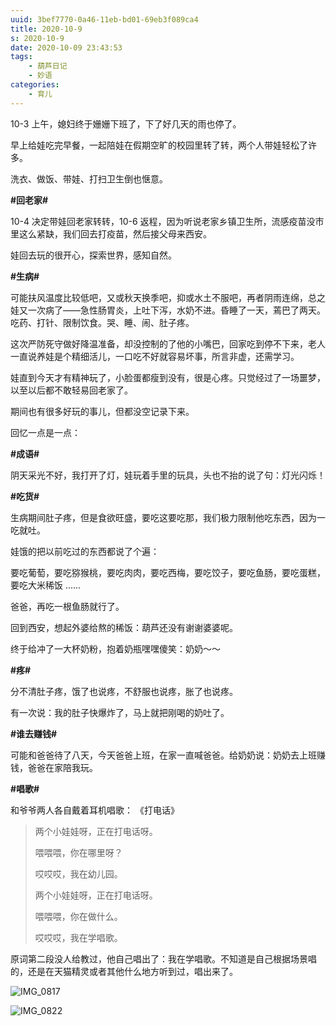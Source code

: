 ```yaml
---
uuid: 3bef7770-0a46-11eb-bd01-69eb3f089ca4
title: 2020-10-9
s: 2020-10-9
date: 2020-10-09 23:43:53
tags:
	- 葫芦日记
	- 妙语
categories:
	- 育儿
---
```




10-3 上午，媳妇终于姗姗下班了，下了好几天的雨也停了。

早上给娃吃完早餐，一起陪娃在假期空旷的校园里转了转，两个人带娃轻松了许多。

洗衣、做饭、带娃、打扫卫生倒也惬意。



**\#回老家\#**

10-4 决定带娃回老家转转，10-6 返程，因为听说老家乡镇卫生所，流感疫苗没市里这么紧缺，我们回去打疫苗，然后接父母来西安。

娃回去玩的很开心，探索世界，感知自然。

<!-- more -->



**\#生病\#**

可能扶风温度比较低吧，又或秋天换季吧，抑或水土不服吧，再者阴雨连绵，总之娃又一次病了——急性肠胃炎，上吐下泻，水奶不进。昏睡了一天，蔫巴了两天。吃药、打针、限制饮食。哭、睡、闹、肚子疼。

这次严防死守做好降温准备，却没控制的了他的小嘴巴，回家吃到停不下来，老人一直说养娃是个精细活儿，一口吃不好就容易坏事，所言非虚，还需学习。

娃直到今天才有精神玩了，小脸蛋都瘦到没有，很是心疼。只觉经过了一场噩梦，以至以后都不敢轻易回老家了。



期间也有很多好玩的事儿，但都没空记录下来。



回忆一点是一点：



**\#成语\#**

阴天采光不好，我打开了灯，娃玩着手里的玩具，头也不抬的说了句：灯光闪烁！



**\#吃货\#**

生病期间肚子疼，但是食欲旺盛，要吃这要吃那，我们极力限制他吃东西，因为一吃就吐。

娃饿的把以前吃过的东西都说了个遍：

要吃葡萄，要吃猕猴桃，要吃肉肉，要吃西梅，要吃饺子，要吃鱼肠，要吃蛋糕，要吃大米稀饭 ......

爸爸，再吃一根鱼肠就行了。



回到西安，想起外婆给熬的稀饭：葫芦还没有谢谢婆婆呢。



终于给冲了一大杯奶粉，抱着奶瓶嘿嘿傻笑：奶奶～～



**\#疼\#**

分不清肚子疼，饿了也说疼，不舒服也说疼，胀了也说疼。

有一次说：我的肚子快爆炸了，马上就把刚喝的奶吐了。



**\#谁去赚钱\#**

可能和爸爸待了八天，今天爸爸上班，在家一直喊爸爸。给奶奶说：奶奶去上班赚钱，爸爸在家陪我玩。



**\#唱歌\#**

和爷爷两人各自戴着耳机唱歌： 《打电话》

> 两个小娃娃呀，正在打电话呀。
>
> 喂喂喂，你在哪里呀？
>
> 哎哎哎，我在幼儿园。
>
> 两个小娃娃呀，正在打电话呀。
>
> 喂喂喂，你在做什么。
>
> 哎哎哎，我在学唱歌。



原词第二段没人给教过，他自己唱出了：我在学唱歌。不知道是自己根据场景唱的，还是在天猫精灵或者其他什么地方听到过，唱出来了。



![IMG_0817](https://blog-assets.liupei.xin/assets/2020-10-9/IMG_0817.jpg-public)



![IMG_0822](https://blog-assets.liupei.xin/assets/2020-10-9/IMG_0822.jpg-public)




